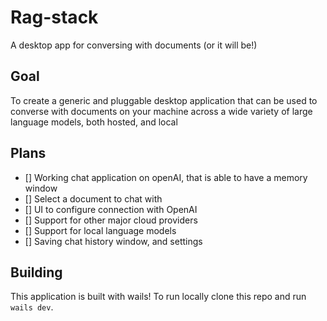 # Rag-stack
A desktop app for conversing with documents (or it will be!)

## Goal
To create a generic and pluggable desktop application that can be used to converse with documents on your machine
across a wide variety of large language models, both hosted, and local


## Plans

- [] Working chat application on openAI, that is able to have a memory window
- [] Select a document to chat with
- [] UI to configure connection with OpenAI
- [] Support for other major cloud providers
- [] Support for local language models
- [] Saving chat history window, and settings

## Building

This application is built with wails! To run locally clone this repo and run `wails dev`.
